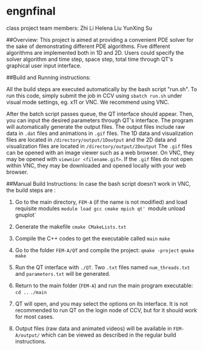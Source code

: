 # engnfinal
class project
team members: Zhi Li Helena Liu YunXing Su

##Overview:
This project is aimed at providing a convenient PDE solver for the sake of demonstrating different PDE algorithms.
Five different algorithms are implemented both in 1D and 2D. Users could specify the solver algorithm and time step, space step,
total time through QT's graphical user input interface.

##Build and Running instructions:

All the build steps are executed automatically by the bash script "run.sh". To run this code, simply submit the job in CCV using  `sbatch run.sh` under visual mode settings, eg. x11 or VNC. We recommend using VNC. 

After the batch script passes queue, the QT interface should appear. Then, you can input the desired parameters through QT's interface. The program will automatically generate the output files. The output files include raw data in `.dat` files and animations in `.gif` files. The 1D data and visualization files are located in 
`/directory/output/1Doutput`
and the 2D data and visualization files are located in 
`/directory/output/2Doutput`
The `.gif` files can be opened with an image viewer such as a web browser. On VNC, they may be opened with `viewnior <filename.gif>`. If the `.gif` files do not open within VNC, they may be downloaded and opened locally with your web browser. 

##Manual Build Instructions: 
In case the bash script doesn't work in VNC, the build steps are :
1. Go to the main directory, `FEM-A` (if the name is not modified) and load requisite modules
    `module load gcc cmake mpich qt'
    `module unload gnuplot`
    
2. Generate the makefile 
    `cmake CMakeLists.txt`
    
3. Compile the C++ codes to get the executable called `main`
    `make`
    
4. Go to the folder `FEM-A/QT` and compile the project:
    `qmake -project`
    `qmake `
    `make`
    
5. Run the QT interface with `./QT`. Two `.txt` files named `num_threads.txt` and `parameters.txt` will be generated.

6. Return to the main folder (`FEM-A`) and run the main program executable:
    `cd ..`
    `./main`
    
7. QT will open, and you may select the options on its interface. It is not recommended to run QT on the login node of CCV, but for it should work for most cases.

8. Output files (raw data and animated videos) will be available in `FEM-A/output/` which can be viewed as described in the regular build instructions.
 
